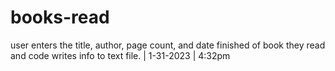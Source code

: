 # books-read
user enters the title, author, page count, and date finished of book they read and code writes info to text file. | 1-31-2023 | 4:32pm